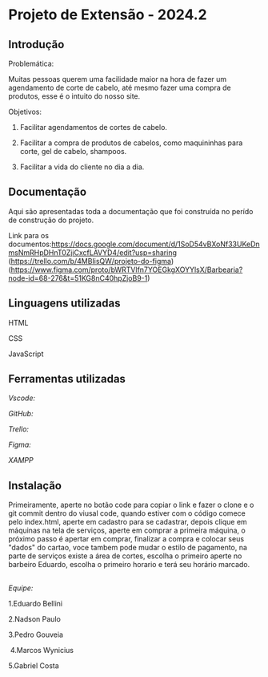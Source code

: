 # Projeto de Extensão - 2024.2 

## Introdução
 Problemática:
 
Muitas pessoas querem uma facilidade maior na hora de fazer um agendamento de corte de cabelo, até mesmo fazer uma compra de produtos, esse é o intuito do nosso site.

Objetivos:
 
1. Facilitar agendamentos de cortes de cabelo.

2. Facilitar a compra de produtos de cabelos, como maquininhas para corte, gel de cabelo, shampoos.
   
3. Facilitar a vida do cliente no dia a dia.

## Documentação

Aqui são apresentadas toda a documentação que foi construída no perído de construção do projeto.

Link para os documentos:https://docs.google.com/document/d/1SoD54vBXoNf33UKeDnmsNmRHpDHnT0ZjiCxcfLAVYD4/edit?usp=sharing (https://trello.com/b/4MBIisQW/projeto-do-figma) (https://www.figma.com/proto/bWRTVlfn7YOEGkgXOYYlsX/Barbearia?node-id=68-276&t=51KG8nC40hpZjoB9-1)


## Linguagens utilizadas

HTML

CSS

JavaScript

## Ferramentas utilizadas

*Vscode:*

*GitHub:* 

*Trello:*

*Figma:* 

*XAMPP*


## Instalação

Primeiramente, aperte no botão code para copiar o link e fazer o clone e o git commit dentro do viusal code, quando estiver com o código comece pelo index.html, aperte em cadastro para se cadastrar, depois clique em máquinas na tela de serviços, aperte em comprar a primeira máquina, o próximo passo é apertar em comprar, finalizar a compra e colocar seus "dados" do cartao, voce tambem pode mudar o estilo de pagamento, na parte de serviços existe a área de cortes, escolha o primeiro aperte no barbeiro Eduardo, escolha o primeiro horario e terá seu horário marcado.

##

*Equipe:*


   1.Eduardo Bellini

   2.Nadson Paulo

   3.Pedro Gouveia

   4.Marcos Wynicius

   5.Gabriel Costa
